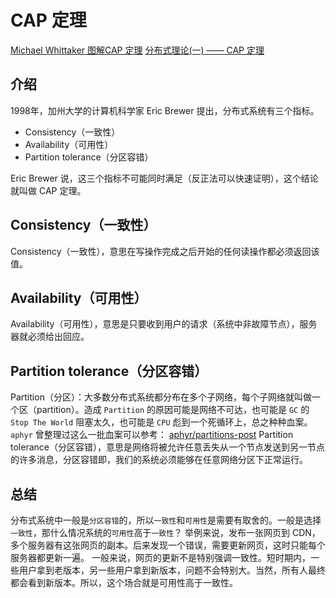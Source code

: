 <!--
 * @Author: tangdaoyong
 * @Date: 2021-02-01 10:20:23
 * @LastEditors: tangdaoyong
 * @LastEditTime: 2021-02-01 11:11:31
 * @Description: CAP 定理
-->
# CAP 定理

[Michael Whittaker 图解CAP 定理](https://mwhittaker.github.io/blog/an_illustrated_proof_of_the_cap_theorem/)
[分布式理论(一) —— CAP 定理](https://www.jianshu.com/p/4118718658ac)

## 介绍

1998年，加州大学的计算机科学家 Eric Brewer 提出，分布式系统有三个指标。

* Consistency（一致性）
* Availability（可用性）
* Partition tolerance（分区容错）

Eric Brewer 说，这三个指标不可能同时满足（反正法可以快速证明），这个结论就叫做 CAP 定理。

## Consistency（一致性）

Consistency（一致性），意思在写操作完成之后开始的任何读操作都必须返回该值。

## Availability（可用性）

Availability（可用性），意思是只要收到用户的请求（系统中非故障节点），服务器就必须给出回应。

## Partition tolerance（分区容错）

Partition（分区）：大多数分布式系统都分布在多个子网络，每个子网络就叫做一个区（partition）。造成 `Partition` 的原因可能是网络不可达，也可能是 `GC` 的 `Stop The World` 阻塞太久，也可能是 `CPU` 彪到一个死循环上，总之种种血案。`aphyr` 曾整理过这么一批血案可以参考： [aphyr/partitions-post](https://github.com/aphyr/partitions-post)
Partition tolerance（分区容错），意思是网络将被允许任意丢失从一个节点发送到另一节点的许多消息，分区容错即，我们的系统必须能够在任意网络分区下正常运行。

## 总结

分布式系统中一般是`分区容错`的，所以`一致性`和`可用性`是需要有取舍的。一般是选择`一致性`，那什么情况系统的`可用性`高于`一致性`？
举例来说，发布一张网页到 CDN，多个服务器有这张网页的副本。后来发现一个错误，需要更新网页，这时只能每个服务器都更新一遍。
一般来说，网页的更新不是特别强调一致性。短时期内，一些用户拿到老版本，另一些用户拿到新版本，问题不会特别大。当然，所有人最终都会看到新版本。所以，这个场合就是可用性高于一致性。

